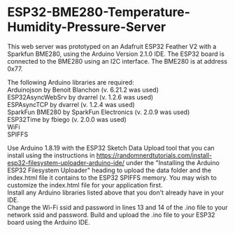 # ESP32-BME280-Temperature-Humidity-Pressure-Server
This web server was prototyped on an Adafruit ESP32 Feather V2 with a Sparkfun BME280, using the Arduino Version 2.1.0 IDE.  The ESP32 board is connected to the BME280 using an I2C interface.  The BME280 is at address 0x77.

The following Arduino libraries are required:<br>
<t>Arduinojson by Benoit Blanchon (v. 6.21.2 was used)<br>
    ESP32AsyncWebSrv by dvarrel (v. 1.2.6 was used)<br>
    ESPAsyncTCP by dvarrel (v. 1.2.4 was used)<br>
    SparkFun BME280 by SparkFun Electronics (v. 2.0.9 was used)<br>
    ESP32Time by fbiego (v. 2.0.0 was used)<br>
    WiFi<br>
    SPIFFS<br>

Use Arduino 1.8.19 with the ESP32 Sketch Data Upload tool that you can install using the instructions in https://randomnerdtutorials.com/install-esp32-filesystem-uploader-arduino-ide/ under the "Installing the Arduino ESP32 Filesystem Uploader" heading to upload the data folder and the index.html file it contains to the ESP32 SPIFFS memory.  You may wish to customize the index.html file for your application first.<br>
Install any Arduino libraries listed above that you don't already have in your IDE.<br>
Change the Wi-Fi ssid and password in lines 13 and 14 of the .ino file to your network ssid and password.  Build and upload the .ino file to your ESP32 board using the Arduino IDE.

